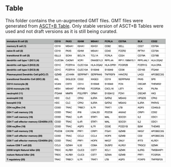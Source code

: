 ## Table
This folder contains the un-augmented GMT files. GMT files were generated from [ASCT+B Table](https://hubmapconsortium.github.io/ccf-asct-reporter/). Only stable version of ASCT+B Tables were used and not draft versions as it is still being curated.  

![cover](../Image/Augment_Image.png)

